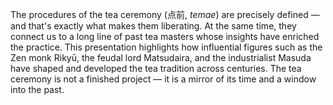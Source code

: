 The procedures of the tea ceremony (点前, *temae*) are precisely defined — and that's exactly what makes them liberating. At the same time, they connect us to a long line of past tea masters whose insights have enriched the practice. This presentation highlights how influential figures such as the Zen monk Rikyū, the feudal lord Matsudaira, and the industrialist Masuda have shaped and developed the tea tradition across centuries. The tea ceremony is not a finished project — it is a mirror of its time and a window into the past.
